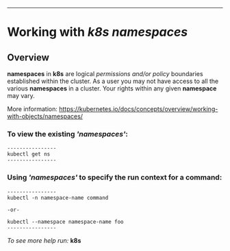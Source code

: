 ----
# Working with _k8s_ _namespaces_

## Overview
**namespaces** in **k8s** are logical *permissions and/or policy* boundaries established within the cluster. As a user you may not have access to all the various **namespaces** in a cluster. Your rights within any given **namespace** may vary. 

More information:
https://kubernetes.io/docs/concepts/overview/working-with-objects/namespaces/

### To view the existing _'namespaces'_:
```
----------------
kubectl get ns
----------------
```

### Using _'namespaces'_ to specify the run context for a command:
```
----------------
kubectl -n namespace-name command

-or-

kubectl --namespace namespace-name foo
----------------
```

_To see more help run:_
**k8s**